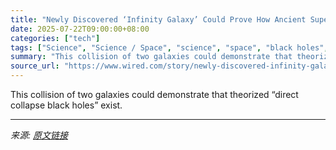 ```yaml
---
title: "Newly Discovered ‘Infinity Galaxy’ Could Prove How Ancient Supermassive Black Holes Formed"
date: 2025-07-22T09:00:00+08:00
categories: ["tech"]
tags: ["Science", "Science / Space", "science", "space", "black holes", "NASA", "James Webb Space Telescope", "Supermassive News"]
summary: "This collision of two galaxies could demonstrate that theorized “direct collapse black holes” exist."
source_url: "https://www.wired.com/story/newly-discovered-infinity-galaxy-could-prove-how-ancient-supermassive-black-holes-formed/"
---
```


This collision of two galaxies could demonstrate that theorized “direct collapse black holes” exist.

---

*来源: [原文链接](https://www.wired.com/story/newly-discovered-infinity-galaxy-could-prove-how-ancient-supermassive-black-holes-formed/)*
